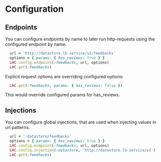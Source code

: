 Configuration
===

## Endpoints

You can configure endpoints by name to later run http-requests using the configured endpoint by name.

```ruby
  url = 'http://datastore.lb-service/v2/feedbacks'
  options = { params: { has_reviews: true } }
  LHC.config.endpoint(:feedbacks, url, options)
  LHC.get(:feedbacks)
```

Explicit request options are overriding configured options:

```ruby
  LHC.get(:feedbacks, params: { has_reviews: false })
```
This would override configured params for has_reviews.

## Injections

You can configure global injections, that are used when injecting values in url patterns.

```ruby
  url = ':datastore/feedbacks'
  options = { params: { has_reviews: true } }
  LHC.config.endpoint(:feedbacks, url, options)
  LHC.config.injection(:datastore, 'http://datastore.lb-service/v2')
  LHC.get(:feedbacks)
```
